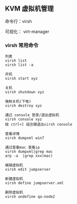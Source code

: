 ## KVM 虚拟机管理

命令行：virsh

可视化： virt-manager

### virsh 常用命令

```
列表
virsh list
virsh list -a

开机
virsh start xyz

关机
virsh shutdown xyz

强制关机(下电)
virsh destroy xyz

通过 console 登录/退出虚拟机
virsh console xyz
按 ctrl+] 组合键退出virsh console

查看详情
virsh dumpxml win7

通过查看mac 查看ip
virsh dumpxml|grep mac
arp -a  |grep xxx(mac)

编辑虚拟机
virsh edit jumpserver

新建虚拟机
virsh define jumpserver.xml

删除虚拟机
virsh undefine qa-node2

```

